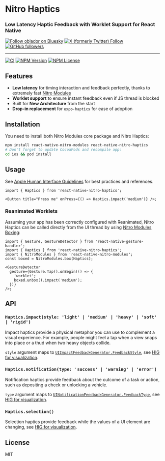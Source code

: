 # Nitro Haptics

### Low Latency Haptic Feedback with Worklet Support for React Native

[![Follow oblador on Bluesky ](https://img.shields.io/badge/Bluesky-0285FF?style=social&logo=bluesky&label=oblador.bsky.social)](https://bsky.app/profile/oblador.bsky.social) [![X (formerly Twitter) Follow](https://img.shields.io/twitter/follow/trastknast)](https://x.com/trastknast) [![GitHub followers](https://img.shields.io/github/followers/oblador)](https://github.com/oblador)

---

[![CI](https://github.com/oblador/react-native-nitro-haptics/actions/workflows/ci.yml/badge.svg)](https://github.com/oblador/react-native-nitro-haptics/actions/workflows/ci.yml) [![NPM Version](https://img.shields.io/npm/v/react-native-nitro-haptics)](https://www.npmjs.com/package/react-native-nitro-haptics) [![NPM License](https://img.shields.io/npm/l/react-native-nitro-haptics)](https://github.com/oblador/react-native-nitro-haptics/blob/master/LICENSE)

## Features

- **Low latency** for timing interaction and feedback perfectly, thanks to extremely fast [Nitro Modules](https://nitro.margelo.com)
- **Worklet support** to ensure instant feedback even if JS thread is blocked
- Built for **New Architecture** from the start
- **Drop-in replacement** for `expo-haptics` for ease of adoption

## Installation

You need to install both Nitro Modules core package and Nitro Haptics:

```sh
npm install react-native-nitro-modules react-native-nitro-haptics
# Don't forget to update CocoaPods and recompile app:
cd ios && pod install
```

## Usage

See [Apple Human Interface Guidelines](https://developer.apple.com/design/human-interface-guidelines/playing-haptics) for best practices and references.

```tsx
import { Haptics } from 'react-native-nitro-haptics';

<Button title="Press me" onPress={() => Haptics.impact('medium')} />;
```

### Reanimated Worklets

Assuming your app has been correctly configured with Reanimated, Nitro Haptics can be called directly from the UI thread by using [Nitro Modules Boxing](https://nitro.margelo.com/docs/worklets):

```tsx
import { Gesture, GestureDetector } from 'react-native-gesture-handler';
import { Haptics } from 'react-native-nitro-haptics';
import { NitroModules } from 'react-native-nitro-modules';
const boxed = NitroModules.box(Haptics);

<GestureDetector
  gesture={Gesture.Tap().onBegin(() => {
    'worklet';
    boxed.unbox().impact('medium');
  })}
/>;
```

## API

### `Haptics.impact(style: 'light' | 'medium' | 'heavy' | 'soft' | 'rigid')`

Impact haptics provide a physical metaphor you can use to complement a visual experience. For example, people might feel a tap when a view snaps into place or a thud when two heavy objects collide.

`style` argument maps to [`UIImpactFeedbackGenerator.FeedbackStyle`](https://developer.apple.com/documentation/uikit/uiimpactfeedbackgenerator/feedbackstyle), see [HIG for visualization](https://developer.apple.com/design/human-interface-guidelines/playing-haptics#Impact).

### `Haptics.notification(type: 'success' | 'warning' | 'error')`

Notification haptics provide feedback about the outcome of a task or action, such as depositing a check or unlocking a vehicle.

`type` argument maps to [`UINotificationFeedbackGenerator.FeedbackType`](https://developer.apple.com/documentation/uikit/uinotificationfeedbackgenerator/feedbacktype), see [HIG for visualization](https://developer.apple.com/design/human-interface-guidelines/playing-haptics#Notification).

### `Haptics.selection()`

Selection haptics provide feedback while the values of a UI element are changing, see [HIG for visualization](https://developer.apple.com/design/human-interface-guidelines/playing-haptics#Selection).

## License

MIT
